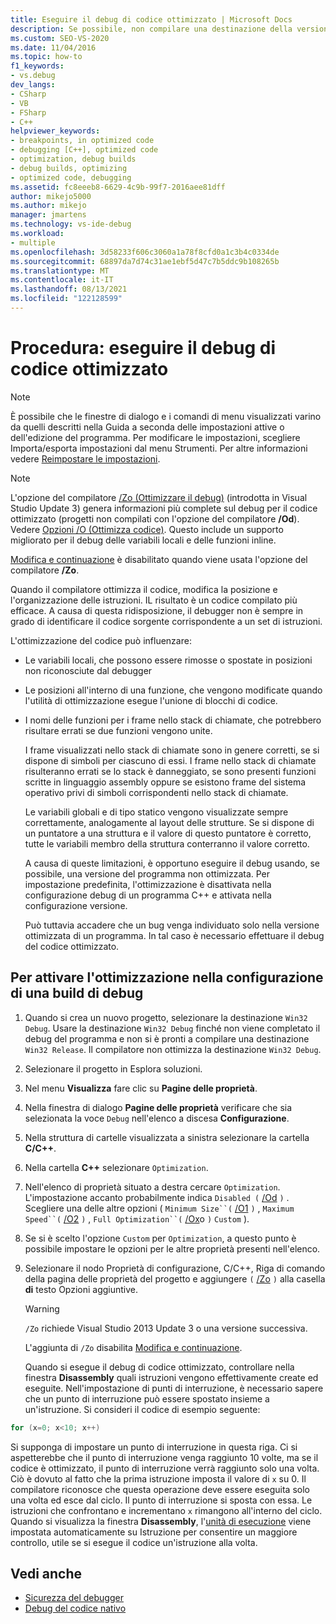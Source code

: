 ```yaml
---
title: Eseguire il debug di codice ottimizzato | Microsoft Docs
description: Se possibile, non compilare una destinazione della versione Win32 fino a quando non viene eseguito il debug del programma, perché l'ottimizzazione può complicare il debug. Vedere i dettagli in questo articolo.
ms.custom: SEO-VS-2020
ms.date: 11/04/2016
ms.topic: how-to
f1_keywords:
- vs.debug
dev_langs:
- CSharp
- VB
- FSharp
- C++
helpviewer_keywords:
- breakpoints, in optimized code
- debugging [C++], optimized code
- optimization, debug builds
- debug builds, optimizing
- optimized code, debugging
ms.assetid: fc8eeeb8-6629-4c9b-99f7-2016aee81dff
author: mikejo5000
ms.author: mikejo
manager: jmartens
ms.technology: vs-ide-debug
ms.workload:
- multiple
ms.openlocfilehash: 3d58233f606c3060a1a78f8cfd0a1c3b4c0334de
ms.sourcegitcommit: 68897da7d74c31ae1ebf5d47c7b5ddc9b108265b
ms.translationtype: MT
ms.contentlocale: it-IT
ms.lasthandoff: 08/13/2021
ms.locfileid: "122128599"
---
```

# <a name="how-to-debug-optimized-code"></a>Procedura: eseguire il debug di codice ottimizzato

> [!NOTE]
> È possibile che le finestre di dialogo e i comandi di menu visualizzati varino da quelli descritti nella Guida a seconda delle impostazioni attive o dell'edizione del programma. Per modificare le impostazioni, scegliere Importa/esporta impostazioni dal menu Strumenti. Per altre informazioni vedere [Reimpostare le impostazioni](../ide/environment-settings.md#reset-settings).

> [!NOTE]
> L'opzione del compilatore [/Zo (Ottimizzare il debug)](/cpp/build/reference/zo-enhance-optimized-debugging) (introdotta in Visual Studio Update 3) genera informazioni più complete sul debug per il codice ottimizzato (progetti non compilati con l'opzione del compilatore **/Od**). Vedere [Opzioni /O (Ottimizza codice)](/cpp/build/reference/o-options-optimize-code). Questo include un supporto migliorato per il debug delle variabili locali e delle funzioni inline.
>
> [Modifica e continuazione](../debugger/edit-and-continue-visual-csharp.md) è disabilitato quando viene usata l'opzione del compilatore **/Zo**.

 Quando il compilatore ottimizza il codice, modifica la posizione e l'organizzazione delle istruzioni. IL risultato è un codice compilato più efficace. A causa di questa ridisposizione, il debugger non è sempre in grado di identificare il codice sorgente corrispondente a un set di istruzioni.

 L'ottimizzazione del codice può influenzare:

- Le variabili locali, che possono essere rimosse o spostate in posizioni non riconosciute dal debugger

- Le posizioni all'interno di una funzione, che vengono modificate quando l'utilità di ottimizzazione esegue l'unione di blocchi di codice.

- I nomi delle funzioni per i frame nello stack di chiamate, che potrebbero risultare errati se due funzioni vengono unite.

  I frame visualizzati nello stack di chiamate sono in genere corretti, se si dispone di simboli per ciascuno di essi. I frame nello stack di chiamate risulteranno errati se lo stack è danneggiato, se sono presenti funzioni scritte in linguaggio assembly oppure se esistono frame del sistema operativo privi di simboli corrispondenti nello stack di chiamate.

  Le variabili globali e di tipo statico vengono visualizzate sempre correttamente, analogamente al layout delle strutture. Se si dispone di un puntatore a una struttura e il valore di questo puntatore è corretto, tutte le variabili membro della struttura conterranno il valore corretto.

  A causa di queste limitazioni, è opportuno eseguire il debug usando, se possibile, una versione del programma non ottimizzata. Per impostazione predefinita, l'ottimizzazione è disattivata nella configurazione debug di un programma C++ e attivata nella configurazione versione.

  Può tuttavia accadere che un bug venga individuato solo nella versione ottimizzata di un programma. In tal caso è necessario effettuare il debug del codice ottimizzato.

## <a name="to-turn-on-optimization-in-a-debug-build-configuration"></a>Per attivare l'ottimizzazione nella configurazione di una build di debug

1. Quando si crea un nuovo progetto, selezionare la destinazione `Win32 Debug`. Usare la destinazione `Win32 Debug` finché non viene completato il debug del programma e non si è pronti a compilare una destinazione `Win32 Release`. Il compilatore non ottimizza la destinazione `Win32 Debug`.

2. Selezionare il progetto in Esplora soluzioni.

3. Nel menu **Visualizza** fare clic su **Pagine delle proprietà**.

4. Nella finestra di dialogo **Pagine delle proprietà** verificare che sia selezionata la voce `Debug` nell'elenco a discesa **Configurazione**.

5. Nella struttura di cartelle visualizzata a sinistra selezionare la cartella **C/C++**.

6. Nella cartella **C++** selezionare `Optimization`.

7. Nell'elenco di proprietà situato a destra cercare `Optimization`. L'impostazione accanto probabilmente indica `Disabled (` [/Od](/cpp/build/reference/od-disable-debug) `)` . Scegliere una delle altre opzioni ( `Minimum Size``(` [/O1](/cpp/build/reference/o1-o2-minimize-size-maximize-speed) `)` , `Maximum Speed``(` [/O2](/cpp/build/reference/o1-o2-minimize-size-maximize-speed) `)` , `Full Optimization``(` [/Ox](/cpp/build/reference/ox-full-optimization)o `)` `Custom` ).

8. Se si è scelto l'opzione `Custom` per `Optimization`, a questo punto è possibile impostare le opzioni per le altre proprietà presenti nell'elenco.

9. Selezionare il nodo Proprietà di configurazione, C/C++, Riga di comando della pagina delle proprietà del progetto e aggiungere `(` [/Zo](/cpp/build/reference/zo-enhance-optimized-debugging) `)` alla casella **di** testo Opzioni aggiuntive.

    > [!WARNING]
    > `/Zo` richiede Visual Studio 2013 Update 3 o una versione successiva.
    >
    >  L'aggiunta di `/Zo` disabilita [Modifica e continuazione](../debugger/edit-and-continue-visual-csharp.md).

   Quando si esegue il debug di codice ottimizzato, controllare nella finestra **Disassembly** quali istruzioni vengono effettivamente create ed eseguite. Nell'impostazione di punti di interruzione, è necessario sapere che un punto di interruzione può essere spostato insieme a un'istruzione. Si consideri il codice di esempio seguente:

```cpp
for (x=0; x<10; x++)
```

 Si supponga di impostare un punto di interruzione in questa riga. Ci si aspetterebbe che il punto di interruzione venga raggiunto 10 volte, ma se il codice è ottimizzato, il punto di interruzione verrà raggiunto solo una volta. Ciò è dovuto al fatto che la prima istruzione imposta il valore di `x` su 0. Il compilatore riconosce che questa operazione deve essere eseguita solo una volta ed esce dal ciclo. Il punto di interruzione si sposta con essa. Le istruzioni che confrontano e incrementano `x` rimangono all'interno del ciclo. Quando si visualizza la finestra **Disassembly**, l'[unità di esecuzione](/previous-versions/visualstudio/visual-studio-2010/ek13f001(v=vs.100)) viene impostata automaticamente su Istruzione per consentire un maggiore controllo, utile se si esegue il codice un'istruzione alla volta.

## <a name="see-also"></a>Vedi anche

- [Sicurezza del debugger](../debugger/debugger-security.md)
- [Debug del codice nativo](../debugger/debugging-native-code.md)